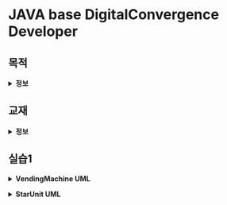 JAVA base DigitalConvergence Developer
===
## 목적
**<details><summary>정보</summary>**
> * 디지털 기술을 기반으로 다양한 기기의 융합, 네트워크의 융합, 콘텐츠의 융합을 통해 새로운 형태의 제품이나 융합서비스를 창출하기 위하여 기기, 네트워크, 콘텐츠의 기획, 설계, 제작, 운용 및 시험
> * 컴퓨터 프로그래밍 언어로 각 업무에 맞는 소프트웨어의 기능에 관한 설계, 구현 및 테스트를 수행하고, 사용자에게 배포하며, 버전관리를 통해 제품의 성능을 향상시키고, 서비스를 개선
> * 소프트웨어 구현, 소스 코드 인스펙션
> * 애플리케이션 모듈 구현, 인터페이스 구현
> * UI 설계 산출물과 GUI 디자인 가이드를 바탕으로 UI 구현 표준을 수립하고 UI를 제작
> * 데이터베이스 구현을 위하여 DBMS(Data Base Management System)(DataBase Management Systems) 설치, 데이터베이스 생성, 데이터베이스 오브젝트를 계획, 설계하고 구현
> * 관계형 데이터베이스에서 SQL을 사용하여 응용시스템의 요구기능에 적합한 데이터를 정의하고, 조작하며, 제어

</details>

## 교재
  **<details><summary>정보</summary>**

####
> <img src ="image/javabook.jpg" width="230px">

> **03-16** ~

> <img src = "image/sql.jpg" width="230px" height = "300px">

> **~**

> <img src = "image/springInAction.png" width="230px">

> **~**

> <img src = "image/webprogramming.jpg" width = "230px">

> **~**

> <img src = "image/jsp,jquery.png" width = "230px">

> **~**

</details>

## 실습1

**<details><summary>VendingMachine UML</summary>**

//VendingMachine has-a Beverage
//VendingMachine has-a Money
|      VendingMachine   |
|:------------|
|**멤버변수**|
|- color : String|
|- balance : int|
|- manufacturer : String|
|- money : Money|
|- coin : Money |
|- coke : Beverage|
|- pepsi : Beverage|
|- powerAde : Beverage|
|- sprite : Beverage|
|- cider : Beverage|
|**static 상수**|
|+ D_COKE : int = 1|
|+ D_PEPSI : int = 2|
|+ D_POWERADE : int = 3|
|+ D_SPRITE : int = 4|
|+ D_CIDER : int = 5|
|**메소드**|
|getters / setters|
|+ VendingMachine(color : String, manufacturer : String, coke : Beverage, pepsi : Beverage, powerAde : Beverage, sprite : Beverage, cider : Beverage, money : Money, Coin : Money)
|+ inputMoneySum() : void|
|+ choicePick() : Beverage|
|- returnDrink(beverage : Beverage, balance : int, drink : int) : Beverage
|+ returnMoney() : int|
|- drinkDecrease(drink : int)|
|- soldOut(number : int) : boolean|
|+ toString() : String|

|Beverage|
|:--------|
|**멤버변수**|
|- name : String |
|- count : int|
|- amount : int|
|**메소드**|
|+ Beverage(name : String, amount : int, count : int)|
|+ Beverage(name : String, amount : int)|
|+ getters/setters|
|+ toString() : String|

|Money|
|:------|
|**멤버변수**|
|- tenThousandM : int|
|- fiveThousandM : int|
|- oneThousandM : int|
|- fiveHundredC : int|
|- oneHundredC : int|
|**메소드**|
|+ getters/setters|
|+ moneySum() : int|
|+ coinSum() : int|
|+ toString() : String|

</details>

**<details><summary>StarUnit UML</summary>**

**((interface)) IPowerUpgrade, IMoveUpgrade, IAllAttack, IHeal**

**((abstract)) Unit**

**((abstract)) GroundUnit is-a Unit**

**((abstract)) AirUnit is-a Unit**

**Zealot is-a GroundUnit is-a IMoveUpgrade,IGroundAttack,IPowerUpgrade**

**Mutallisk is-a AirUnit is-a IAllAttack, IPowerUpgrade**

**Medic is-a GroundUnit is-a IHeal**

**((abstract)) Building**

**((abstract)) MovingBuilding is-a Building**

**Command is-a MovingBuilding**

**Nexus is-a Building**

</details>
